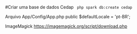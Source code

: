#Criar uma base de dados Cedap
<code>
php spark db:create cedap
</code>

Arquivo App/Config/App.php
public $defaultLocale = 'pt-BR';

ImageMagick
https://imagemagick.org/script/download.php